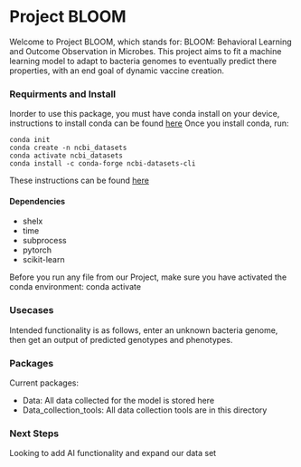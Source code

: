 # Project BLOOM

Welcome to Project BLOOM, which stands for: BLOOM: Behavioral Learning and Outcome Observation in Microbes. This project aims to fit a machine learning model to adapt to bacteria genomes to eventually predict there properties, with an end goal of dynamic vaccine creation.

### Requirments and Install
Inorder to use this package, you must have conda install on your device, instructions to install conda can be found [here](https://docs.anaconda.com/anaconda/install/) Once you install conda, run:
```shell
conda init
conda create -n ncbi_datasets
conda activate ncbi_datasets
conda install -c conda-forge ncbi-datasets-cli 
```
These instructions can be found [here](https://www.ncbi.nlm.nih.gov/datasets/docs/v2/download-and-install/)

#### Dependencies
- shelx
- time
- subprocess
- pytorch
- scikit-learn

Before you run any file from our Project, make sure you have activated the conda environment: conda activate

### Usecases
Intended functionality is as follows, enter an unknown bacteria genome, then get an output of predicted genotypes and phenotypes.

### Packages
Current packages:
- Data: All data collected for the model is stored here
- Data_collection_tools: All data collection tools are in this directory
### Next Steps
Looking to add AI functionality and expand our data set


